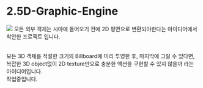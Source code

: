# 2.5D-Graphic-Engine

<img src="https://user-images.githubusercontent.com/40855235/155929065-1862fb3a-301b-4c45-b009-afb66a5a06bf.png">
모든 외부 객체는 시야에 들어오기 전에 2D 평면으로 변환되야한다는 아이디어에서 착안한 프로젝트 입니다.<br><br>

모든 3D 객체를 적절한 크기의 Billboard에 미리 투영한 후, 마지막에 그릴 수 있다면, 복잡한 3D object없이 2D texture만으로 충분한 액션을 구현할 수 있지 않을까 라는 아이디어입니다.<br>
작업중입니다.
